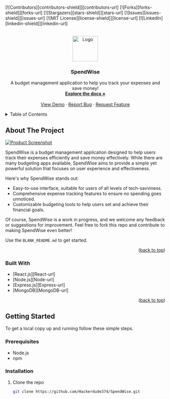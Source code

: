 <!-- Improved compatibility of back to top link: See: https://github.com/othneildrew/Best-README-Template/pull/73 -->
<a name="readme-top"></a>
<!--
*** Thanks for checking out SpendWise! If you have a suggestion
*** that would make this better, please fork the repo and create a pull request
*** or simply open an issue with the tag "enhancement".
*** Don't forget to give the project a star!
*** Thanks again! Now go create something AMAZING! :D
-->



<!-- PROJECT SHIELDS -->
<!--
*** I'm using markdown "reference style" links for readability.
*** Reference links are enclosed in brackets [ ] instead of parentheses ( ).
*** See the bottom of this document for the declaration of the reference variables
*** for contributors-url, forks-url, etc. This is an optional, concise syntax you may use.
*** https://www.markdownguide.org/basic-syntax/#reference-style-links
-->
[![Contributors][contributors-shield]][contributors-url]
[![Forks][forks-shield]][forks-url]
[![Stargazers][stars-shield]][stars-url]
[![Issues][issues-shield]][issues-url]
[![MIT License][license-shield]][license-url]
[![LinkedIn][linkedin-shield]][linkedin-url]



<!-- PROJECT LOGO -->
<br />
<div align="center">
  <a href="https://github.com/Hackerdude374/SpendWise">
    <img src="https://github.com/Hackerdude374/SpendWise/blob/main/images/logo.png" alt="Logo" width="80" height="80">
  </a>

  <h3 align="center">SpendWise</h3>

  <p align="center">
    A budget management application to help you track your expenses and save money!
    <br />
    <a href="https://github.com/Hackerdude374/SpendWise"><strong>Explore the docs »</strong></a>
    <br />
    <br />
    <a href="https://github.com/Hackerdude374/SpendWise">View Demo</a>
    ·
    <a href="https://github.com/Hackerdude374/SpendWise/issues/new?labels=bug&template=bug-report---.md">Report Bug</a>
    ·
    <a href="https://github.com/Hackerdude374/SpendWise/issues/new?labels=enhancement&template=feature-request---.md">Request Feature</a>
  </p>
</div>



<!-- TABLE OF CONTENTS -->
<details>
  <summary>Table of Contents</summary>
  <ol>
    <li>
      <a href="#about-the-project">About The Project</a>
      <ul>
        <li><a href="#built-with">Built With</a></li>
      </ul>
    </li>
    <li>
      <a href="#getting-started">Getting Started</a>
      <ul>
        <li><a href="#prerequisites">Prerequisites</a></li>
        <li><a href="#installation">Installation</a></li>
      </ul>
    </li>
    <li><a href="#usage">Usage</a></li>
    <li><a href="#roadmap">Roadmap</a></li>
    <li><a href="#contributing">Contributing</a></li>
    <li><a href="#license">License</a></li>
    <li><a href="#contact">Contact</a></li>
    <li><a href="#acknowledgments">Acknowledgments</a></li>
  </ol>
</details>



<!-- ABOUT THE PROJECT -->
## About The Project

[![Product Screenshot](https://github.com/Hackerdude374/SpendWise/blob/main/images/screenshot.png)](https://example.com)

SpendWise is a budget management application designed to help users track their expenses efficiently and save money effectively. While there are many budgeting apps available, SpendWise aims to provide a simple yet powerful solution that focuses on user experience and effectiveness.

Here's why SpendWise stands out:
* Easy-to-use interface, suitable for users of all levels of tech-savviness.
* Comprehensive expense tracking features to ensure no spending goes unnoticed.
* Customizable budgeting tools to help users set and achieve their financial goals.

Of course, SpendWise is a work in progress, and we welcome any feedback or suggestions for improvement. Feel free to fork this repo and contribute to making SpendWise even better!

Use the `BLANK_README.md` to get started.

<p align="right">(<a href="#readme-top">back to top</a>)</p>



### Built With

* [React.js][React-url]
* [Node.js][Node-url]
* [Express.js][Express-url]
* [MongoDB][MongoDB-url]

<p align="right">(<a href="#readme-top">back to top</a>)</p>



<!-- GETTING STARTED -->
## Getting Started

To get a local copy up and running follow these simple steps.

### Prerequisites

* Node.js
* npm

### Installation

1. Clone the repo
   ```sh
   git clone https://github.com/Hackerdude374/SpendWise.git
